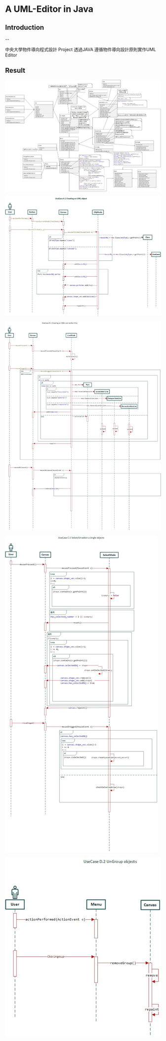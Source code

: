 # A UML-Editor in Java 
## Introduction
--

中央大學物件導向程式設計 Project
透過JAVA 遵循物件導向設計原則實作UML Editor

Result
--

![](https://github.com/HouHou0925/UML-Editor/blob/main/img/OO%E6%9C%9F%E6%9C%AB/oo.jpg)

![](https://github.com/HouHou0925/UML-Editor/blob/main/img/OO%E6%9C%9F%E6%9C%AB/UseCase%20A.1%20Creating%20an%20UML%20object.jpg)

![](https://github.com/HouHou0925/UML-Editor/blob/main/img/OO%E6%9C%9F%E6%9C%AB/UseCase%20B.1%20Creating%20an%20UML%20connection%20line.jpg)

![](https://github.com/HouHou0925/UML-Editor/blob/main/img/OO%E6%9C%9F%E6%9C%AB/UseCase%20C.1%20Select%20and%20Unselect%20a%20single%20objects.jpg)

![](https://github.com/HouHou0925/UML-Editor/blob/main/img/OO%E6%9C%9F%E6%9C%AB/UseCase%20D.2%20UnGroup%20objects.jpg)
